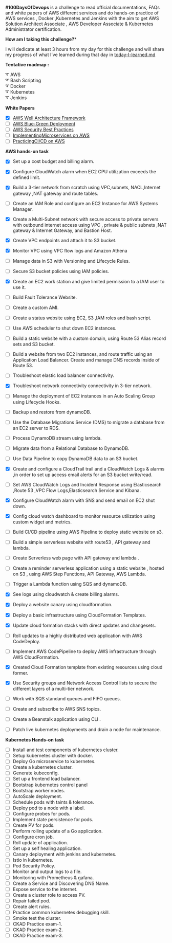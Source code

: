**#100DaysOfDevops** is a challenge to read official documentations, FAQs and white papers of AWS different services and do hands-on practice of AWS services , Docker ,Kubernetes and Jenkins with the aim to get AWS Solution Architect Associate , AWS Developer Associate &amp; Kubernetes Administrator certification.

**How am I taking this challenge?***

I will dedicate at least 3 hours from my day for this challenge and will share my progress of what I’ve learned during that day in [today-I-learned.md](https://github.com/ZunairaSid/100-Days-Of-DevOps/blob/master/today-I-learned.md)


**Tentative roadmap :**

:curly_loop:   AWS</br>
:curly_loop: Bash Scripting</br>
:curly_loop: Docker</br>
:curly_loop: Kubernetes</br>
:curly_loop: Jenkins</br>

**White Papers**

- [x] [AWS Well Architecture Framework](https://bit.ly/3aAfe8J)<br>
- [ ] [AWS Blue-Green Deployment](https://bit.ly/2Q2r563)
- [ ] [AWS Security Best Practices](https://bit.ly/2Y6A8aH)
- [ ] [Implementing](https://bit.ly/2CHErSo)[Microservices on AWS](https://bit.ly/2CHErSo)
- [ ] [Practicing](https://d1.awsstatic.com/whitepapers/DevOps/practicing-continuous-integration-continuous-delivery-on-AWS.pdf)[CI/CD on AWS](https://d1.awsstatic.com/whitepapers/DevOps/practicing-continuous-integration-continuous-delivery-on-AWS.pdf)

**AWS hands-on task**


- [x] Set up a cost budget and billing alarm.<br>
- [x] Configure CloudWatch alarm when EC2 CPU utilization exceeds the defined limit.<br>
- [x] Build a 3-tier network from scratch using VPC,subnets, NACL,Internet gateway ,NAT gateway and route tables. <br>
- [ ] Create an IAM Role and configure an EC2 Instance for AWS Systems Manager.<br>

- [x] Create a Multi-Subnet network with secure access to private servers with outbound internet access using VPC , private &amp; public subnets ,NAT gateway &amp; Internet Gateway, and Bastion Host.<br>
- [x] Create VPC endpoints and attach it to S3 bucket.<br>
- [x] Monitor VPC using VPC flow logs and Amazon Athena<br>
- [ ] Manage data in S3 with Versioning and Lifecycle Rules.
- [ ] Secure S3 bucket policies using IAM policies.
- [x] Create an EC2 work station and give limited permission to a IAM user to use it.<br>
- [ ] Build Fault Tolerance Website.
- [ ] Create a custom AMI.
- [ ] Create a status website using EC2, S3 ,IAM roles and bash script.
- [ ] Use AWS scheduler to shut down EC2 instances.
- [ ] Build a static website with a custom domain, using Route 53 Alias record sets and S3 bucket.
- [ ] Build a website from two EC2 instances, and route traffic using an Application Load Balancer. Create and manage DNS records inside of Route 53.
- [ ] Troubleshoot elastic load balancer connectivity.
- [x] Troubleshoot  network connectivity connectivity in 3-tier network.
- [ ] Manage the deployment of EC2 instances in an Auto Scaling Group using Lifecycle Hooks.
- [ ] Backup and restore from dynamoDB.
- [ ] Use the Database Migrations Service (DMS) to migrate a database from an EC2 server to RDS.
- [ ] Process DynamoDB stream using lambda.
- [ ] Migrate data from a Relational Database to DynamoDB.
- [ ] Use Data Pipeline to copy DynamoDB data to an S3 bucket.
- [x] Create and configure a CloudTrail trail and a CloudWatch Logs & alarms ,in order to set up access email alerts for an S3 bucket write/read.<br>
- [ ] Set AWS CloudWatch Logs and Incident Response using Elasticsearch ,Route 53 ,VPC Flow Logs,Elasticsearch Service and Kibana.
- [x] Configure CloudWatch alarm with SNS and send email on EC2 shut down.<br>
- [x] Config cloud watch dashboard to monitor resource utilization using custom widget and metrics.<br>
- [ ] Build CI/CD pipeline using AWS Pipeline to deploy static website on s3.
- [ ] Build a simple serverless website with route53 , API gateway and lambda.
- [ ] Create Serverless web page with API gateway and lambda .
- [ ] Create a reminder serverless application using a static website , hosted on S3 , using AWS Step Functions, API Gateway, AWS Lambda.
- [ ] Trigger a Lambda function using SQS and dynamoDB.
- [x] See logs using cloudwatch &amp; create billing alarms. <br>
- [x] Deploy a website canary using cloudformation. <br>
- [x] Deploy a basic infrastructure using CloudFormation Templates.<br>
- [x] Update cloud formation stacks with direct updates and changesets.<br>
- [ ] Roll updates to a highly distributed web application with AWS CodeDeploy.
- [ ] Implement AWS CodePipeline to deploy AWS infrastructure through AWS CloudFormation.
- [x] Created Cloud Formation template from existing resources using cloud former.<br>
- [x] Use Security groups and Network Access Control lists to secure the different layers of a multi-tier network.<br>
- [ ] Work with SQS standand queues and FIFO queues.
- [ ] Create and subscribe to AWS SNS topics.
- [ ] Create a Beanstalk application using CLI .
- [ ] Patch live kubernetes deployments and drain a node for maintenance.

**Kubernetes Hands-on task**

- [ ] Install and test components of kubernetes cluster.
- [ ] Setup kubernetes cluster with docker.
- [ ] Deploy Go microservice to kubernetes.
- [ ] Create a kubernetes cluster.
- [ ] Generate kubeconfig.
- [ ] Set up a frontend load balancer.
- [ ] Bootstrap kubernetes control panel
- [ ] Bootstrap worker nodes.
- [ ] AutoScale deployment.
- [ ] Schedule pods with taints &amp; tolerance.
- [ ] Deploy pod to a node with a label.
- [ ] Configure probes for pods.
- [ ] Implement state persistence for pods.
- [ ] Create PV for pods.
- [ ] Perform rolling update of a Go application.
- [ ] Configure cron job.
- [ ] Roll update of application.
- [ ] Set up a self healing application.
- [ ] Canary deployment with jenkins and kubernetes.
- [ ] Istio in kubernetes.
- [ ] Pod Security Policy.
- [ ] Monitor and output logs to a file.
- [ ] Monitoring with Prometheus &amp; gafana.
- [ ] Create a Service and Discovering DNS Name.
- [ ] Expose service to the internet.
- [ ] Create a cluster role to access PV.
- [ ] Repair failed pod.
- [ ] Create alert rules.
- [ ] Practice common kubernetes debugging skill.
- [ ] Smoke test the cluster.
- [ ] CKAD Practice exam-1.
- [ ] CKAD Practice exam-2.
- [ ] CKAD Practice exam-3.
